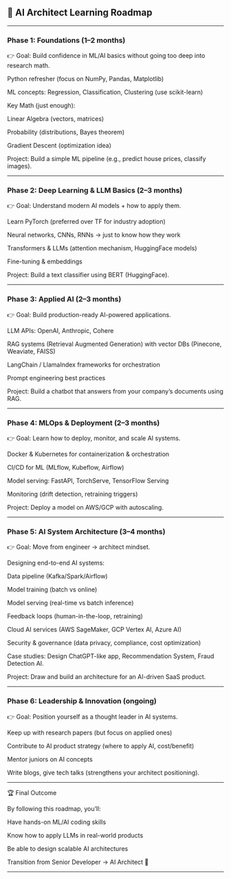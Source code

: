 ## 🚀 AI Architect Learning Roadmap

---

### Phase 1: Foundations (1–2 months)

👉 Goal: Build confidence in ML/AI basics without going too deep into research math.

Python refresher (focus on NumPy, Pandas, Matplotlib)

ML concepts: Regression, Classification, Clustering (use scikit-learn)

Key Math (just enough):

Linear Algebra (vectors, matrices)

Probability (distributions, Bayes theorem)

Gradient Descent (optimization idea)


Project: Build a simple ML pipeline (e.g., predict house prices, classify images).



---

### Phase 2: Deep Learning & LLM Basics (2–3 months)

👉 Goal: Understand modern AI models + how to apply them.

Learn PyTorch (preferred over TF for industry adoption)

Neural networks, CNNs, RNNs → just to know how they work

Transformers & LLMs (attention mechanism, HuggingFace models)

Fine-tuning & embeddings

Project: Build a text classifier using BERT (HuggingFace).



---

### Phase 3: Applied AI (2–3 months)

👉 Goal: Build production-ready AI-powered applications.

LLM APIs: OpenAI, Anthropic, Cohere

RAG systems (Retrieval Augmented Generation) with vector DBs (Pinecone, Weaviate, FAISS)

LangChain / LlamaIndex frameworks for orchestration

Prompt engineering best practices

Project: Build a chatbot that answers from your company’s documents using RAG.



---

### Phase 4: MLOps & Deployment (2–3 months)

👉 Goal: Learn how to deploy, monitor, and scale AI systems.

Docker & Kubernetes for containerization & orchestration

CI/CD for ML (MLflow, Kubeflow, Airflow)

Model serving: FastAPI, TorchServe, TensorFlow Serving

Monitoring (drift detection, retraining triggers)

Project: Deploy a model on AWS/GCP with autoscaling.



---

### Phase 5: AI System Architecture (3–4 months)

👉 Goal: Move from engineer → architect mindset.

Designing end-to-end AI systems:

Data pipeline (Kafka/Spark/Airflow)

Model training (batch vs online)

Model serving (real-time vs batch inference)

Feedback loops (human-in-the-loop, retraining)


Cloud AI services (AWS SageMaker, GCP Vertex AI, Azure AI)

Security & governance (data privacy, compliance, cost optimization)

Case studies: Design ChatGPT-like app, Recommendation System, Fraud Detection AI.

Project: Draw and build an architecture for an AI-driven SaaS product.



---

### Phase 6: Leadership & Innovation (ongoing)

👉 Goal: Position yourself as a thought leader in AI systems.

Keep up with research papers (but focus on applied ones)

Contribute to AI product strategy (where to apply AI, cost/benefit)

Mentor juniors on AI concepts

Write blogs, give tech talks (strengthens your architect positioning).



---

🏆 Final Outcome

By following this roadmap, you’ll:

Have hands-on ML/AI coding skills

Know how to apply LLMs in real-world products

Be able to design scalable AI architectures

Transition from Senior Developer → AI Architect 🚀



---
